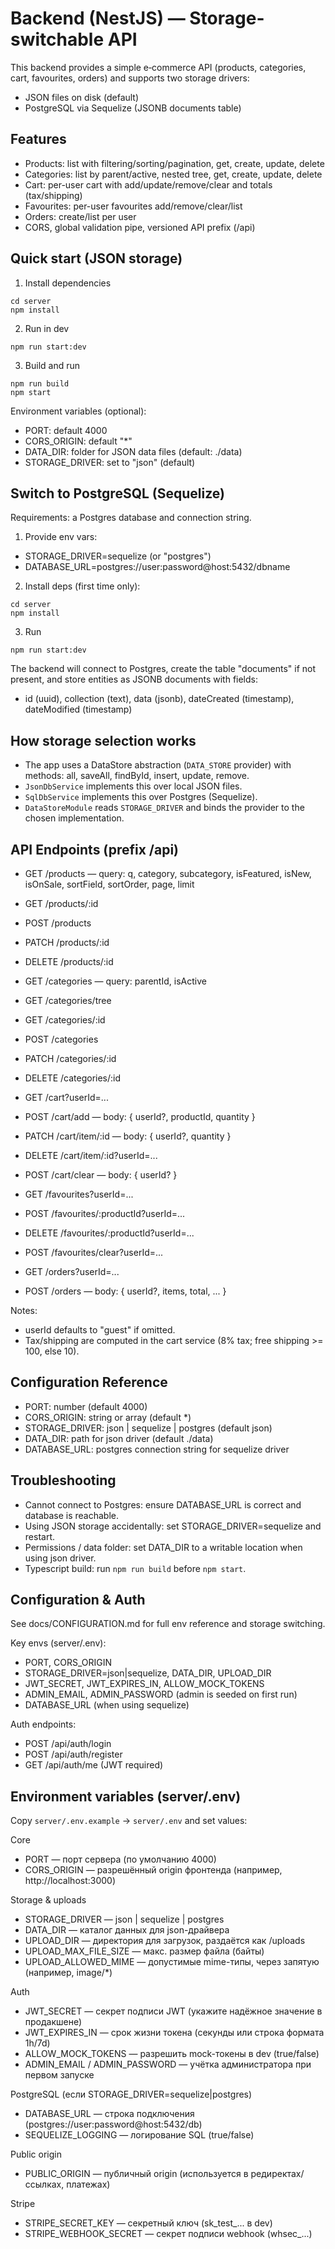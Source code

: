# Backend (NestJS) — Storage-switchable API

This backend provides a simple e‑commerce API (products, categories, cart, favourites, orders) and supports two storage drivers:
- JSON files on disk (default)
- PostgreSQL via Sequelize (JSONB documents table)

## Features

- Products: list with filtering/sorting/pagination, get, create, update, delete
- Categories: list by parent/active, nested tree, get, create, update, delete
- Cart: per-user cart with add/update/remove/clear and totals (tax/shipping)
- Favourites: per-user favourites add/remove/clear/list
- Orders: create/list per user
- CORS, global validation pipe, versioned API prefix (/api)

## Quick start (JSON storage)

1) Install dependencies

```
cd server
npm install
```

2) Run in dev

```
npm run start:dev
```

3) Build and run

```
npm run build
npm start
```

Environment variables (optional):
- PORT: default 4000
- CORS_ORIGIN: default "*"
- DATA_DIR: folder for JSON data files (default: ./data)
- STORAGE_DRIVER: set to "json" (default)

## Switch to PostgreSQL (Sequelize)

Requirements: a Postgres database and connection string.

1) Provide env vars:
- STORAGE_DRIVER=sequelize (or "postgres")
- DATABASE_URL=postgres://user:password@host:5432/dbname

2) Install deps (first time only):

```
cd server
npm install
```

3) Run

```
npm run start:dev
```

The backend will connect to Postgres, create the table "documents" if not present, and store entities as JSONB documents with fields:
- id (uuid), collection (text), data (jsonb), dateCreated (timestamp), dateModified (timestamp)

## How storage selection works

- The app uses a DataStore abstraction (`DATA_STORE` provider) with methods: all, saveAll, findById, insert, update, remove.
- `JsonDbService` implements this over local JSON files.
- `SqlDbService` implements this over Postgres (Sequelize).
- `DataStoreModule` reads `STORAGE_DRIVER` and binds the provider to the chosen implementation.

## API Endpoints (prefix /api)

- GET /products — query: q, category, subcategory, isFeatured, isNew, isOnSale, sortField, sortOrder, page, limit
- GET /products/:id
- POST /products
- PATCH /products/:id
- DELETE /products/:id

- GET /categories — query: parentId, isActive
- GET /categories/tree
- GET /categories/:id
- POST /categories
- PATCH /categories/:id
- DELETE /categories/:id

- GET /cart?userId=...
- POST /cart/add — body: { userId?, productId, quantity }
- PATCH /cart/item/:id — body: { userId?, quantity }
- DELETE /cart/item/:id?userId=...
- POST /cart/clear — body: { userId? }

- GET /favourites?userId=...
- POST /favourites/:productId?userId=...
- DELETE /favourites/:productId?userId=...
- POST /favourites/clear?userId=...

- GET /orders?userId=...
- POST /orders — body: { userId?, items, total, ... }

Notes:
- userId defaults to "guest" if omitted.
- Tax/shipping are computed in the cart service (8% tax; free shipping >= 100, else 10).

## Configuration Reference

- PORT: number (default 4000)
- CORS_ORIGIN: string or array (default *)
- STORAGE_DRIVER: json | sequelize | postgres (default json)
- DATA_DIR: path for json driver (default ./data)
- DATABASE_URL: postgres connection string for sequelize driver

## Troubleshooting

- Cannot connect to Postgres: ensure DATABASE_URL is correct and database is reachable.
- Using JSON storage accidentally: set STORAGE_DRIVER=sequelize and restart.
- Permissions / data folder: set DATA_DIR to a writable location when using json driver.
- Typescript build: run `npm run build` before `npm start`.

## Configuration & Auth

See docs/CONFIGURATION.md for full env reference and storage switching.

Key envs (server/.env):
- PORT, CORS_ORIGIN
- STORAGE_DRIVER=json|sequelize, DATA_DIR, UPLOAD_DIR
- JWT_SECRET, JWT_EXPIRES_IN, ALLOW_MOCK_TOKENS
- ADMIN_EMAIL, ADMIN_PASSWORD (admin is seeded on first run)
- DATABASE_URL (when using sequelize)

Auth endpoints:
- POST /api/auth/login
- POST /api/auth/register
- GET /api/auth/me (JWT required)

## Environment variables (server/.env)
Copy `server/.env.example` → `server/.env` and set values:

Core
- PORT — порт сервера (по умолчанию 4000)
- CORS_ORIGIN — разрешённый origin фронтенда (например, http://localhost:3000)

Storage & uploads
- STORAGE_DRIVER — json | sequelize | postgres
- DATA_DIR — каталог данных для json-драйвера
- UPLOAD_DIR — директория для загрузок, раздаётся как /uploads
- UPLOAD_MAX_FILE_SIZE — макс. размер файла (байты)
- UPLOAD_ALLOWED_MIME — допустимые mime-типы, через запятую (например, image/*)

Auth
- JWT_SECRET — секрет подписи JWT (укажите надёжное значение в продакшене)
- JWT_EXPIRES_IN — срок жизни токена (секунды или строка формата 1h/7d)
- ALLOW_MOCK_TOKENS — разрешить mock-токены в dev (true/false)
- ADMIN_EMAIL / ADMIN_PASSWORD — учётка администратора при первом запуске

PostgreSQL (если STORAGE_DRIVER=sequelize|postgres)
- DATABASE_URL — строка подключения (postgres://user:password@host:5432/db)
- SEQUELIZE_LOGGING — логирование SQL (true/false)

Public origin
- PUBLIC_ORIGIN — публичный origin (используется в редиректах/ссылках, платежах)

Stripe
- STRIPE_SECRET_KEY — секретный ключ (sk_test_... в dev)
- STRIPE_WEBHOOK_SECRET — секрет подписи webhook (whsec_...)
